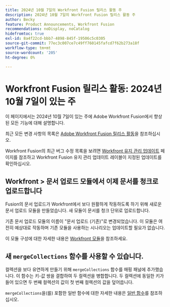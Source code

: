 ```yaml
---
title: 2024년 10월 7일의 Workfront Fusion 릴리스 활동 주
description: 2024년 10월 7일의 Workfront Fusion 릴리스 활동 주
author: Becky
feature: Product Announcements, Workfront Fusion
recommendations: noDisplay, noCatalog
hidefromtoc: true
exl-id: 8a4f22cd-bbb7-4898-845f-19506c5c0305
source-git-commit: 77ec3c007ce7c49ff760145fafcd7f62b273a18f
workflow-type: tm+mt
source-wordcount: '205'
ht-degree: 0%

---
```


# Workfront Fusion 릴리스 활동: 2024년 10월 7일이 있는 주

이 페이지에서는 2024년 10월 7일이 있는 주에 Adobe Workfront Fusion에서 향상된 모든 기능에 대해 설명합니다.

최근 모든 변경 사항의 목록은 [Adobe Workfront Fusion 릴리스 활동](/help/workfront-fusion/fusion-product-releases/fusion-release-activity.md)을 참조하십시오.

Workfront Fusion의 최근 버그 수정 목록을 보려면 [Workfront 유지 관리 업데이트](https://experienceleague.adobe.com/docs/workfront-known-issues/releases/current-updates.html) 페이지를 참조하고 Workfront Fusion 유지 관리 업데이트 레이블이 지정된 업데이트를 확인하십시오.

## Workfront > 문서 업로드 모듈에서 이제 문서를 청크로 업로드합니다

Fusion의 문서 업로드가 Workfront에서 보다 원활하게 작동하도록 하기 위해 새로운 문서 업로드 모듈을 만들었습니다. 새 모듈이 문서를 청크 단위로 업로드합니다.

기존 문서 업로드 모듈의 이름이 &quot;문서 업로드 (기존)&quot;로 변경되었습니다. 이 모듈은 여전히 예상대로 작동하며 기존 모듈을 사용하는 시나리오는 업데이트할 필요가 없습니다.

이 모듈 구성에 대한 자세한 내용은 [Workfront 모듈](/help/workfront-fusion/references/apps-and-modules/adobe-connectors/workfront-modules.md)을 참조하세요.

## 새 `mergeCollections` 함수를 사용할 수 있습니다.

컬렉션을 보다 유연하게 만들기 위해 `mergeCollections` 함수를 매핑 패널에 추가했습니다. 이 함수는 키-값 쌍을 결합하여 두 컬렉션을 병합합니다. 두 컬렉션에 동일한 키가 들어 있으면 두 번째 컬렉션의 값이 첫 번째 컬렉션의 값을 덮어씁니다.

`mergeCollections`을(를) 포함한 일반 함수에 대한 자세한 내용은 [일반 함수](/help/workfront-fusion/references/mapping-panel/functions/general-functions.md)를 참조하십시오.
